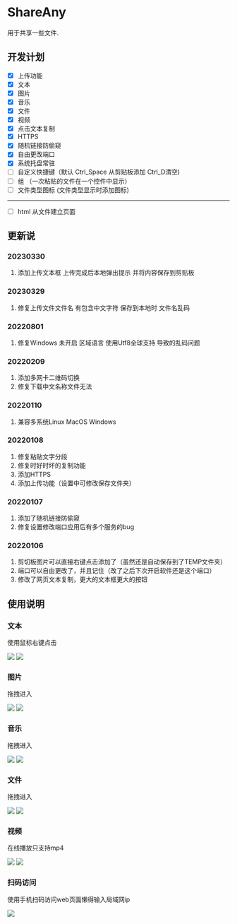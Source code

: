 # ShareAny

用于共享一些文件.

## 开发计划

* [x] 上传功能
* [x] 文本
* [x] 图片
* [x] 音乐
* [x] 文件
* [x] 视频
* [x] 点击文本复制
* [x] HTTPS
* [x] 随机链接防偷窥
* [x] 自由更改端口
* [x] 系统托盘常驻
* [ ] 自定义快捷键（默认 Ctrl_Space 从剪贴板添加 Ctrl_D清空)
* [ ] 组 （一次粘贴的文件在一个控件中显示）
* [ ] 文件类型图标 (文件类型显示时添加图标)

---

* [ ] html 从文件建立页面

## 更新说
### 20230330
1. 添加上传文本框 上传完成后本地弹出提示 并将内容保存到剪贴板
### 20230329
1. 修复上传文件文件名 有包含中文字符 保存到本地时 文件名乱码
### 20220801

1. 修复Windows 未开启 区域语言 使用Utf8全球支持 导致的乱码问题

### 20220209

1. 添加多网卡二维码切换
2. 修复下载中文名称文件无法

### 20220110

1. 兼容多系统Linux MacOS Windows

### 20220108

1. 修复粘贴文字分段
2. 修复时好时坏的复制功能
3. 添加HTTPS
4. 添加上传功能（设置中可修改保存文件夹）

### 20220107

1. 添加了随机链接防偷窥
2. 修复设置修改端口应用后有多个服务的bug

### 20220106

1. 剪切板图片可以直接右键点击添加了（虽然还是自动保存到了TEMP文件夹）
2. 端口可以自由更改了，并且记住（改了之后下次开启软件还是这个端口）
3. 修改了网页文本复制，更大的文本框更大的按钮

## 使用说明

### 文本

使用鼠标右键点击

![](image/README/1640918724084.png)
![](image/README/1640918766109.png)

### 图片

拖拽进入

![](image/README/1640918882386.png)
![](image/README/1640918895503.png)

### 音乐

拖拽进入

![](image/README/1640919029637.png)
![](image/README/1640919037510.png)

### 文件

拖拽进入

![](image/README/1640919427557.png)
![](image/README/1640919439107.png)

### 视频

在线播放只支持mp4

![](image/README/1640919485423.png)
![](image/README/1640919512160.png)

### 扫码访问

使用手机扫码访问web页面懒得输入局域网ip

![](image/README/1640919569067.png)
